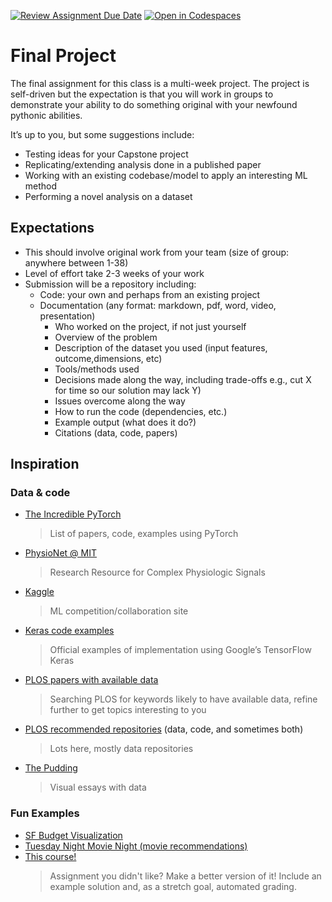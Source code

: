 [![Review Assignment Due Date](https://classroom.github.com/assets/deadline-readme-button-22041afd0340ce965d47ae6ef1cefeee28c7c493a6346c4f15d667ab976d596c.svg)](https://classroom.github.com/a/lqRvusMP)
[![Open in Codespaces](https://classroom.github.com/assets/launch-codespace-2972f46106e565e64193e422d61a12cf1da4916b45550586e14ef0a7c637dd04.svg)](https://classroom.github.com/open-in-codespaces?assignment_repo_id=19677134)
# Final Project

The final assignment for this class is a multi-week project. The project is self-driven but the expectation is that you will work in groups to demonstrate your ability to do something original with your newfound pythonic abilities.

It’s up to you, but some suggestions include:

- Testing ideas for your Capstone project
- Replicating/extending analysis done in a published paper
- Working with an existing codebase/model to apply an interesting ML method
- Performing a novel analysis on a dataset

## Expectations

- This should involve original work from your team (size of group: anywhere between 1-38)
- Level of effort take 2-3 weeks of your work
- Submission will be a repository including:
    - Code: your own and perhaps from an existing project
    - Documentation (any format: markdown, pdf, word, video, presentation)
        - Who worked on the project, if not just yourself
        - Overview of the problem
        - Description of the dataset you used (input features, outcome,dimensions, etc)
        - Tools/methods used
        - Decisions made along the way, including trade-offs e.g., cut X for time so our solution may lack Y)
        - Issues overcome along the way
        - How to run the code (dependencies, etc.)
        - Example output (what does it do?)
        - Citations (data, code, papers)

## Inspiration

### Data & code

- [The Incredible PyTorch](https://github.com/ritchieng/the-incredible-pytorch)

    > List of papers, code, examples using PyTorch

- [PhysioNet @ MIT](https://physionet.org)

    > Research Resource for Complex Physiologic Signals

- [Kaggle](https://www.kaggle.com)

    > ML competition/collaboration site

- [Keras code examples](https://keras.io/examples/)

    > Official examples of implementation using Google’s TensorFlow Keras

- [PLOS papers with available data](https://journals.plos.org/plosone/search?q=data_availability%3A(osf.io%20OR%20github%20OR%20dryad%20OR%20figshare)&page=1)

    > Searching PLOS for keywords likely to have available data, refine further to get topics interesting to you

- [PLOS recommended repositories](https://journals.plos.org/plosone/s/recommended-repositories) (data, code, and sometimes both)

    > Lots here, mostly data repositories

- [The Pudding](https://www.pudding.cool)

    > Visual essays with data

### Fun Examples

- [SF Budget Visualization](https://missionlocal.org/2025/05/explore-san-francisco-2024-2025-budget/)
- [Tuesday Night Movie Night (movie recommendations)](https://www.tuesdaynightmovienight.com/quiza)
- [This course!](https://github.com/christopherseaman/datasci_223)
    > Assignment you didn't like? Make a better version of it! Include an example solution and, as a stretch goal, automated grading.
